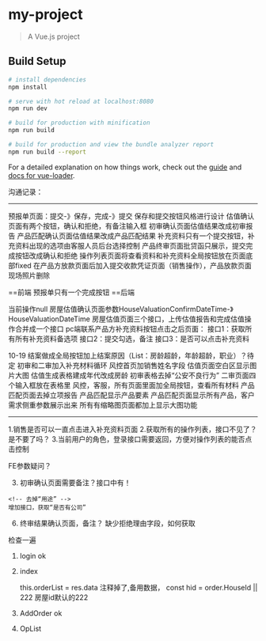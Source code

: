 # my-project

> A Vue.js project

## Build Setup

``` bash
# install dependencies
npm install

# serve with hot reload at localhost:8080
npm run dev

# build for production with minification
npm run build

# build for production and view the bundle analyzer report
npm run build --report
```

For a detailed explanation on how things work, check out the [guide](http://vuejs-templates.github.io/webpack/) and [docs for vue-loader](http://vuejs.github.io/vue-loader).

沟通记录：

--------------------------

预报单页面：提交-》保存，完成-》提交
保存和提交按钮风格进行设计
估值确认页面有两个按钮，确认和拒绝，有备注输入框
初审确认页面估值结果改成初审报告
产品匹配确认页面估值结果改成产品匹配结果
补充资料只有一个提交按钮，补充资料出现的选项由客服人员后台选择控制
产品终审页面批贷函只展示，提交完成按钮改成确认和拒绝
操作列表页面将查看资料和补充资料全局按钮放在页面底部fixed
在产品方放款页面后加入提交收款凭证页面（销售操作），产品放款页面现场照片删除

==前端
预报单只有一个完成按钮
==后端

当前操作null
房屋估值确认页面参数HouseValuationConfirmDateTime-》HouseValuationDateTime
房屋估值页面三个接口，上传估值报告和完成估值操作合并成一个接口
pc端联系产品方补充资料按钮点击之后页面：
接口1：获取所有所有补充资料备选项
接口2：提交勾选，备注
接口3：是否可以点击补充资料




10-19
结案做成全局按钮加上结案原因（List：房龄超龄，年龄超龄，职业）？待定
初审和二审加入补充材料循环
风控首页加销售姓名字段
估值页面空白区显示图片大图
估值生成表格建成年代改成房龄
初审表格去掉“公安不良行为”
二审页面四个输入框放在表格里
风控，客服，所有页面里面加全局按钮，查看所有材料
产品匹配页面去掉立项报告
产品匹配显示产品要素
产品匹配页面显示所有产品，客户需求侧重参数展示出来
所有有缩略图页面都加上显示大图功能



--------------------------

1.销售是否可以一直点击进入补充资料页面
2.获取所有的操作列表，接口不见了？是不要了吗？
3.当前用户的角色，登录接口需要返回，方便对操作列表的能否点击控制



FE参数疑问？

<!-- 1.	CompleteConfirmHouseValuation(完成房屋估值报告确认操作)   入参OperationRecordId，从哪里取？ 操作列表返回 done -->

<!-- 2.	正式立项页面，execl表格中参数 done

	新增加的7各参数

	客户身份证照片
	客户户口本照片
	客户婚姻证明材料照片
	客户征信报告照片
	配偶身份证照片
	配偶征信报告照片
	配偶户口本照片

	接口中不一致，接口中缺少“配偶征信”，增加“配偶婚姻证明材料” -->

3.	初审确认页面需要备注？接口中有！
<!-- 4.	立项页面，接口中多了，婚姻证明材料 和 征信报告， 
	立项去掉户口本，婚姻，征信 -->
	<!-- 去掉“用途” -->
	增加接口，获取“是否有公司”

<!-- 4.	产品匹配页面，接口改变, -->
<!-- 5.  产品匹配确认，展示改变 -->

6.	终审结果确认页面，备注？
	缺少拒绝理由字段，如何获取


检查一遍

1. login ok
2. index 

	this.orderList = res.data 注释掉了,备用数据，
	const hid = order.HouseId || 222 房屋id默认的222

3. AddOrder ok
4. OpList 
